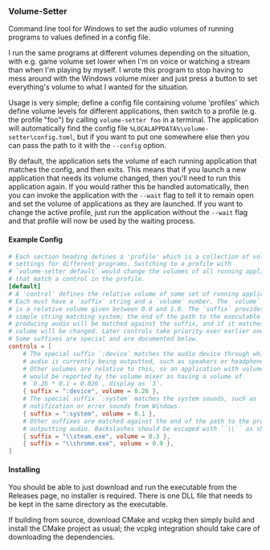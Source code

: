 ### Volume-Setter

Command line tool for Windows to set the audio volumes of running programs to
values defined in a config file.

I run the same programs at different volumes depending on the situation, with
e.g. game volume set lower when I'm on voice or watching a stream than when
I'm playing by myself. I wrote this program to stop having to mess around with
the Windows volume mixer and just press a button to set everything's volume to
what I wanted for the situation.

Usage is very simple; define a config file containing volume 'profiles' which
define volume levels for different applications, then switch to a profile
(e.g. the profile "foo") by calling `volume-setter foo` in a terminal.
The application will automatically find the config file
``%LOCALAPPDATA%\volume-setter\config.toml``, but if you want to put one
somewhere else then you can pass the path to it with the `--config` option.

By default, the application sets the volume of each running application that
matches the config, and then exits. This means that if you launch a new
application that needs its volume changed, then you'll need to run this
application again. If you would rather this be handled automatically, then you
can invoke the application with the `--wait` flag to tell it to remain open and
set the volume of applications as they are launched. If you want to change the
active profile, just run the application without the `--wait` flag and that
profile will now be used by the waiting process.

#### Example Config

```toml
# Each section heading defines a 'profile' which is a collection of volume
# settings for different programs. Switching to a profile with
# `volume-setter default` would change the volumes of all running applications
# that match a control in the profile.
[default]
# A 'control' defines the relative volume of some set of running applications.
# Each must have a `suffix` string and a `volume` number. The `volume` number
# is a relative volume given between 0.0 and 1.0. The `suffix` provides a very
# simple string matching system; the end of the path to the executable file
# producing audio will be matched against the suffix, and if it matches, the
# volume will be changed. Later controls take priority over earlier ones.
# Some suffixes are special and are documented below.
controls = [
    # The special suffix `:device` matches the audio device through which the
    # audio is currently being outputted, such as speakers or headphones.
    # Other volumes are relative to this, so an application with volume `0.1`
    # would be reported by the volume mixer as having a volume of
    # `0.26 * 0.1 = 0.026`, display as `3`.
    { suffix = ":device", volume = 0.26 },
    # The special suffix `:system` matches the system sounds, such as
    # notification or error sounds from Windows.
    { suffix = ":system", volume = 0.1 },
    # Other suffixes are matched against the end of the path to the process
    # outputting audio. Backslashes should be escaped with ``\\`` as shown.
    { suffix = "\\steam.exe", volume = 0.3 },
    { suffix = "\\chrome.exe", volume = 0.9 },
]
```

#### Installing

You should be able to just download and run the executable from the Releases
page, no installer is required. There is one DLL file that needs to be kept in
the same directory as the executable.

If building from source, download CMake and vcpkg then simply build and install
the CMake project as usual; the vcpkg integration should take care of
downloading the dependencies.
